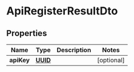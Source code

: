 # ApiRegisterResultDto

## Properties
Name | Type | Description | Notes
------------ | ------------- | ------------- | -------------
**apiKey** | [**UUID**](UUID.md) |  |  [optional]
